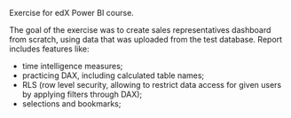 Exercise for edX Power BI course.

The goal of the exercise was to create sales representatives dashboard from scratch, using data that was uploaded from the test database.
Report includes features like:
<ul>
    <li>time intelligence measures;</li>
    <li>practicing DAX, including calculated table names;</li>
    <li>RLS (row level security, allowing to restrict data access for given users by applying filters through DAX);</li>
    <li>selections and bookmarks;</li>
</ul>
